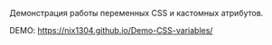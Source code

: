 Демонстрация работы переменных CSS и кастомных атрибутов.

DEMO: https://nix1304.github.io/Demo-CSS-variables/

